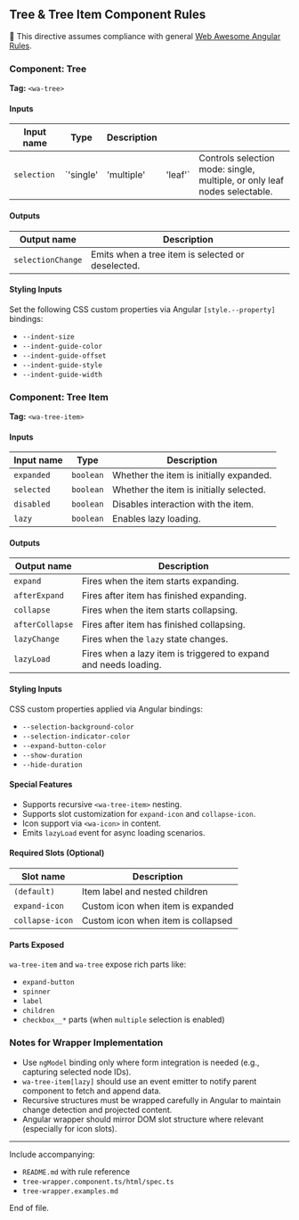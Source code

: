 ## Tree & Tree Item Component Rules

📌 This directive assumes compliance with general [Web Awesome Angular Rules](../../../RULES.md).

### Component: Tree

**Tag:** `<wa-tree>`

#### Inputs

| Input name  | Type       | Description |          |                                                                           |
| ----------- | ---------- | ----------- | -------- | ------------------------------------------------------------------------- |
| `selection` | \`'single' | 'multiple'  | 'leaf'\` | Controls selection mode: single, multiple, or only leaf nodes selectable. |

#### Outputs

| Output name       | Description                                       |
| ----------------- | ------------------------------------------------- |
| `selectionChange` | Emits when a tree item is selected or deselected. |

#### Styling Inputs

Set the following CSS custom properties via Angular `[style.--property]` bindings:

* `--indent-size`
* `--indent-guide-color`
* `--indent-guide-offset`
* `--indent-guide-style`
* `--indent-guide-width`

### Component: Tree Item

**Tag:** `<wa-tree-item>`

#### Inputs

| Input name | Type      | Description                             |
| ---------- | --------- | --------------------------------------- |
| `expanded` | `boolean` | Whether the item is initially expanded. |
| `selected` | `boolean` | Whether the item is initially selected. |
| `disabled` | `boolean` | Disables interaction with the item.     |
| `lazy`     | `boolean` | Enables lazy loading.                   |

#### Outputs

| Output name     | Description                                                      |
| --------------- | ---------------------------------------------------------------- |
| `expand`        | Fires when the item starts expanding.                            |
| `afterExpand`   | Fires after item has finished expanding.                         |
| `collapse`      | Fires when the item starts collapsing.                           |
| `afterCollapse` | Fires after item has finished collapsing.                        |
| `lazyChange`    | Fires when the `lazy` state changes.                             |
| `lazyLoad`      | Fires when a lazy item is triggered to expand and needs loading. |

#### Styling Inputs

CSS custom properties applied via Angular bindings:

* `--selection-background-color`
* `--selection-indicator-color`
* `--expand-button-color`
* `--show-duration`
* `--hide-duration`

#### Special Features

* Supports recursive `<wa-tree-item>` nesting.
* Supports slot customization for `expand-icon` and `collapse-icon`.
* Icon support via `<wa-icon>` in content.
* Emits `lazyLoad` event for async loading scenarios.

#### Required Slots (Optional)

| Slot name       | Description                        |
| --------------- | ---------------------------------- |
| `(default)`     | Item label and nested children     |
| `expand-icon`   | Custom icon when item is expanded  |
| `collapse-icon` | Custom icon when item is collapsed |

#### Parts Exposed

`wa-tree-item` and `wa-tree` expose rich parts like:

* `expand-button`
* `spinner`
* `label`
* `children`
* `checkbox__*` parts (when `multiple` selection is enabled)

### Notes for Wrapper Implementation

* Use `ngModel` binding only where form integration is needed (e.g., capturing selected node IDs).
* `wa-tree-item[lazy]` should use an event emitter to notify parent component to fetch and append data.
* Recursive structures must be wrapped carefully in Angular to maintain change detection and projected content.
* Angular wrapper should mirror DOM slot structure where relevant (especially for icon slots).

---

Include accompanying:

* `README.md` with rule reference
* `tree-wrapper.component.ts/html/spec.ts`
* `tree-wrapper.examples.md`

End of file.
